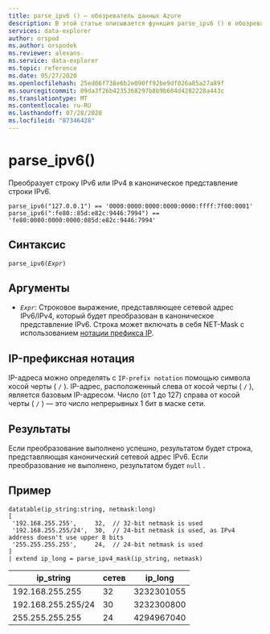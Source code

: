 ```yaml
---
title: parse_ipv6 () — обозреватель данных Azure
description: В этой статье описывается функция parse_ipv6 () в обозреватель данных Azure.
services: data-explorer
author: orspod
ms.author: orspodek
ms.reviewer: alexans
ms.service: data-explorer
ms.topic: reference
ms.date: 05/27/2020
ms.openlocfilehash: 25ed06f738e6b2e090ff92be9df026a85a27a89f
ms.sourcegitcommit: 09da3f26b4235368297b8b9b604d4282228a443c
ms.translationtype: MT
ms.contentlocale: ru-RU
ms.lasthandoff: 07/28/2020
ms.locfileid: "87346428"
---
```

# <a name="parse_ipv6"></a>parse_ipv6()

Преобразует строку IPv6 или IPv4 в каноническое представление строки IPv6.

```kusto
parse_ipv6("127.0.0.1") == '0000:0000:0000:0000:0000:ffff:7f00:0001'
parse_ipv6(":fe80::85d:e82c:9446:7994") == 'fe80:0000:0000:0000:085d:e82c:9446:7994'
```

## <a name="syntax"></a>Синтаксис

`parse_ipv6(`*`Expr`*`)`

## <a name="arguments"></a>Аргументы

* *`Expr`*: Строковое выражение, представляющее сетевой адрес IPv6/IPv4, который будет преобразован в каноническое представление IPv6. Строка может включать в себя NET-Mask с использованием [нотации префикса IP](#ip-prefix-notation).

## <a name="ip-prefix-notation"></a>IP-префиксная нотация

IP-адреса можно определять с `IP-prefix notation` помощью символа косой черты ( `/` ).
IP-адрес, расположенный слева от косой черты ( `/` ), является базовым IP-адресом. Число (от 1 до 127) справа от косой черты ( `/` ) — это число непрерывных 1 бит в маске сети.

## <a name="returns"></a>Результаты

Если преобразование выполнено успешно, результатом будет строка, представляющая канонический сетевой адрес IPv6.
Если преобразование не выполнено, результатом будет `null` .

## <a name="example"></a>Пример

<!-- csl: https://help.kusto.windows.net/Samples -->
```kusto
datatable(ip_string:string, netmask:long)
[
 '192.168.255.255',     32,  // 32-bit netmask is used
 '192.168.255.255/24',  30,  // 24-bit netmask is used, as IPv4 address doesn't use upper 8 bits
 '255.255.255.255',     24,  // 24-bit netmask is used
]
| extend ip_long = parse_ipv4_mask(ip_string, netmask)
```

|ip_string|сетев|ip_long|
|---|---|---|
|192.168.255.255|32|3232301055|
|192.168.255.255/24|30|3232300800|
|255.255.255.255|24|4294967040|


